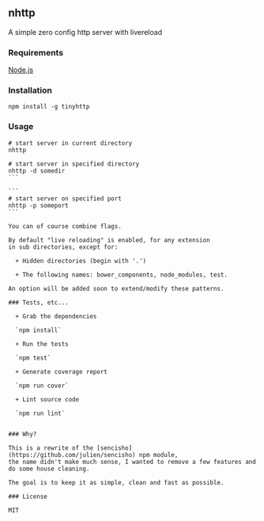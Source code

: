 nhttp
-------

A simple zero config http server with livereload

### Requirements

[Node.js](http://nodejs.org)

### Installation

`npm install -g tinyhttp`

### Usage


```
# start server in current directory
nhttp
```

````
# start server in specified directory
nhttp -d somedir
```

```
# start server on specified port
nhttp -p someport
```

You can of course combine flags.

By default "live reloading" is enabled, for any extension
in sub directories, except for:

  + Hidden directories (begin with '.')

  + The following names: bower_components, node_modules, test.

An option will be added soon to extend/modify these patterns.

### Tests, etc...

  + Grab the dependencies

  `npm install`

  + Run the tests

  `npm test`

  + Generate coverage report

  `npm run cover`

  + Lint source code

  `npm run lint`


### Why?

This is a rewrite of the [sencisho](https://github.com/julien/sencisho) npm module,
the name didn't make much sense, I wanted to remove a few features and do some house cleaning.

The goal is to keep it as simple, clean and fast as possible.

### License

MIT


